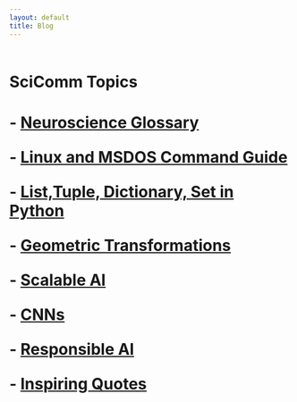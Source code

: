 ```yaml
---
layout: default
title: Blog
---
```

<h1 style="margin: 60px 0px 10px;">SciComm Topics</h1>

<h1 SciComm Topics</h1> 


<!-- <a href="notes/ns/">Neuroscience</a> -->

<!-- <a href="notes/vis/">Visualization</a> -->

<!-- <h4 style="margin:0 10px 0;"></h4> -->


<!-- - [Neuroscine Notes](/notes/ns)
- [Data Visualization Codes in Python](/notes/vis.html)
- [Python Notes](/notes/python) -->


<p class="large-text">
  - <a href="/notes/ns">Neuroscience Glossary</a>
</p>

<p class="large-text">
  - <a href="/notes/ln">Linux and MSDOS Command Guide </a>
</p> 

<p class="large-text">
  - <a href="/notes/python">List,Tuple, Dictionary, Set in Python </a>
</p> 

<p class="large-text">
  - <a href="/notes/gt">Geometric Transformations </a>
</p> 

<p class="large-text">
  - <a href="/notes/scal">Scalable AI </a>
</p> 

<p class="large-text">
  - <a href="/notes/dn">CNNs </a>
</p> 
<!-- <p class="large-text">
  - <a href="/notes/vis.html">Data Visualization Codes in Python</a>
</p> -->

<p class="large-text">
  - <a href="/notes/resp">Responsible AI </a>
</p> 

<p class="large-text">
  - <a href="/notes/quotes">Inspiring Quotes</a>
</p>

